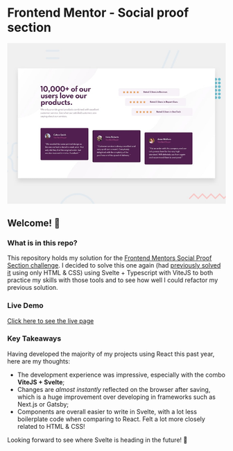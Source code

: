 # Frontend Mentor - Social proof section

![Design preview for the Social proof section coding challenge](./design/desktop-preview.jpg)

## Welcome! 👋

### What is in this repo?

This repository holds my solution for the [Frontend Mentors Social Proof Section challenge](https://www.frontendmentor.io/challenges/social-proof-section-6e0qTv_bA). I decided to solve this one again (had [previously solved it](https://github.com/filipe-freire/social-proof-section-master) using only HTML & CSS) using Svelte + Typescript with ViteJS to both practice my skills with those tools and to see how well I could refactor my previous solution.

### Live Demo

[Click here to see the live page](https://svelte-social-reviews-example.surge.sh/)

### Key Takeaways

Having developed the majority of my projects using React this past year, here are my thoughts:

- The development experience was impressive, especially with the combo **ViteJS + Svelte**;
- Changes are _almost instantly_ reflected on the browser after saving, which is a huge improvement over developing in frameworks such as Next.js or Gatsby;
- Components are overall easier to write in Svelte, with a lot less boilerplate code when comparing to React. Felt a lot more closely related to HTML & CSS!

Looking forward to see where Svelte is heading in the future! 👀
